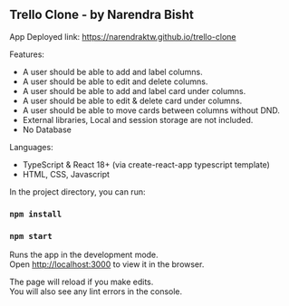 ## Trello Clone - by Narendra Bisht

App Deployed link: https://narendraktw.github.io/trello-clone

Features:

- A user should be able to add and label columns.
- A user should be able to edit and delete columns.
- A user should be able to add and label card under columns.
- A user should be able to edit & delete card under columns.
- A user should be able to move cards between columns without DND.
- External libraries, Local and session storage are not included.
- No Database

Languages:

- TypeScript & React 18+ (via create-react-app typescript template)
- HTML, CSS, Javascript

In the project directory, you can run:

### `npm install`

### `npm start`

Runs the app in the development mode.\
Open [http://localhost:3000](http://localhost:3000) to view it in the browser.

The page will reload if you make edits.\
You will also see any lint errors in the console.
